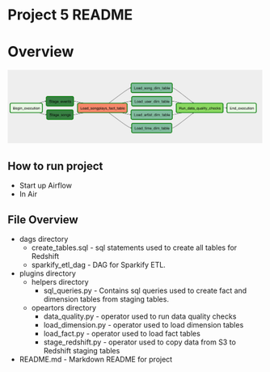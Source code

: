 # Project 5 README

# Overview

![image](example-dag.png)

## How to run project
- Start up Airflow
- In Air

## File Overview
- dags directory
    - create_tables.sql - sql statements used to create all tables for Redshift
    - sparkify_etl_dag - DAG for Sparkify ETL.
- plugins directory
    - helpers directory
        - sql_queries.py - Contains sql queries used to create fact and dimension tables from staging tables.
    - opeartors directory
        - data_quality.py - operator used to run data quality checks
        - load_dimension.py - operator used to load dimension tables
        - load_fact.py - operator used to load fact tables
        - stage_redshift.py - operator used to copy data from S3 to Redshift staging tables
- README.md - Markdown README for project